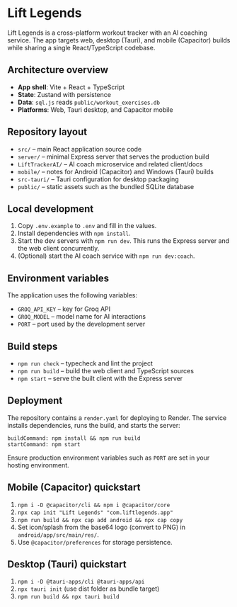 # Lift Legends

Lift Legends is a cross-platform workout tracker with an AI coaching service. The app targets web, desktop (Tauri), and mobile (Capacitor) builds while sharing a single React/TypeScript codebase.

## Architecture overview

- **App shell**: Vite + React + TypeScript
- **State**: Zustand with persistence
- **Data**: `sql.js` reads `public/workout_exercises.db`
- **Platforms**: Web, Tauri desktop, and Capacitor mobile

## Repository layout

- `src/` – main React application source code
- `server/` – minimal Express server that serves the production build
- `LiftTrackerAI/` – AI coach microservice and related client/docs
- `mobile/` – notes for Android (Capacitor) and Windows (Tauri) builds
- `src-tauri/` – Tauri configuration for desktop packaging
- `public/` – static assets such as the bundled SQLite database

## Local development

1. Copy `.env.example` to `.env` and fill in the values.
2. Install dependencies with `npm install`.
3. Start the dev servers with `npm run dev`. This runs the Express server and the web client concurrently.
4. (Optional) start the AI coach service with `npm run dev:coach`.

## Environment variables

The application uses the following variables:

- `GROQ_API_KEY` – key for Groq API
- `GROQ_MODEL` – model name for AI interactions
- `PORT` – port used by the development server

## Build steps

- `npm run check` – typecheck and lint the project
- `npm run build` – build the web client and TypeScript sources
- `npm start` – serve the built client with the Express server

## Deployment

The repository contains a `render.yaml` for deploying to Render. The service installs dependencies, runs the build, and starts the server:

```
buildCommand: npm install && npm run build
startCommand: npm start
```

Ensure production environment variables such as `PORT` are set in your hosting environment.

## Mobile (Capacitor) quickstart
1. `npm i -D @capacitor/cli && npm i @capacitor/core`
2. `npx cap init "Lift Legends" "com.liftlegends.app"`
3. `npm run build && npx cap add android && npx cap copy`
4. Set icon/splash from the base64 logo (convert to PNG) in `android/app/src/main/res/`.
5. Use `@capacitor/preferences` for storage persistence.

## Desktop (Tauri) quickstart
1. `npm i -D @tauri-apps/cli @tauri-apps/api`
2. `npx tauri init` (use dist folder as bundle target)
3. `npm run build && npx tauri build`
